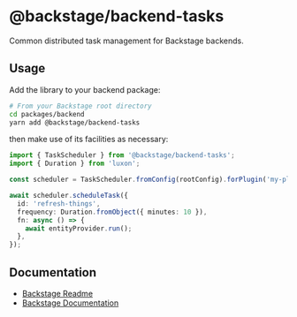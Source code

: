 # @backstage/backend-tasks

Common distributed task management for Backstage backends.

## Usage

Add the library to your backend package:

```sh
# From your Backstage root directory
cd packages/backend
yarn add @backstage/backend-tasks
```

then make use of its facilities as necessary:

```typescript
import { TaskScheduler } from '@backstage/backend-tasks';
import { Duration } from 'luxon';

const scheduler = TaskScheduler.fromConfig(rootConfig).forPlugin('my-plugin');

await scheduler.scheduleTask({
  id: 'refresh-things',
  frequency: Duration.fromObject({ minutes: 10 }),
  fn: async () => {
    await entityProvider.run();
  },
});
```

## Documentation

- [Backstage Readme](https://github.com/backstage/backstage/blob/master/README.md)
- [Backstage Documentation](https://github.com/backstage/backstage/blob/master/docs/README.md)
